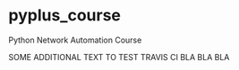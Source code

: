 # pyplus_course
Python Network Automation Course

SOME ADDITIONAL TEXT TO TEST TRAVIS CI
BLA BLA BLA
